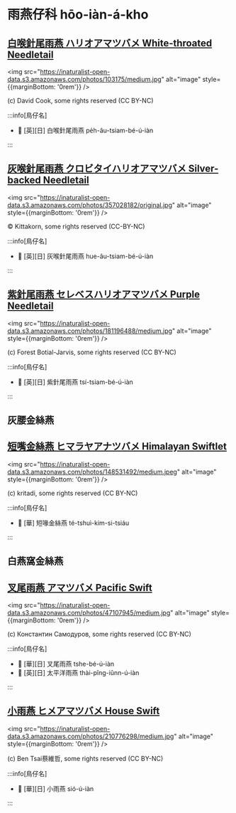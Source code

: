 # 雨燕仔科 hōo-iàn-á-kho

## [白喉針尾雨燕 ハリオアマツバメ White-throated Needletail](https://ebird.org/species/whtnee)

<img src="https://inaturalist-open-data.s3.amazonaws.com/photos/103175/medium.jpg" alt="image" style={{marginBottom: '0rem'}} />

<p className="image-caption">
(c) David Cook, some rights reserved (CC BY-NC)
</p>

:::info[鳥仔名]

- 🎯 [英][日] 白喉針尾雨燕 pe̍h-âu-tsiam-bé-ú-iàn

:::

## [灰喉針尾雨燕 クロビタイハリオアマツバメ Silver-backed Needletail](https://ebird.org/species/sibnee1)

<img src="https://inaturalist-open-data.s3.amazonaws.com/photos/357028182/original.jpg" alt="image" style={{marginBottom: '0rem'}} />

<p className="image-caption">
© Kittakorn, some rights reserved (CC-BY-NC)
</p>

:::info[鳥仔名]

- 🎯 [英][日] 灰喉針尾雨燕 hue-âu-tsiam-bé-ú-iàn

:::

## [紫針尾雨燕 セレベスハリオアマツバメ Purple Needletail](https://ebird.org/species/purnee1)

<img src="https://inaturalist-open-data.s3.amazonaws.com/photos/181196488/medium.jpg" alt="image" style={{marginBottom: '0rem'}} />

<p className="image-caption">
(c) Forest Botial-Jarvis, some rights reserved (CC BY-NC)
</p>

:::info[鳥仔名]

- 🎯 [英][日] 紫針尾雨燕 tsí-tsiam-bé-ú-iàn

:::

## 灰腰金絲燕

## [短嘴金絲燕 ヒマラヤアナツバメ Himalayan Swiftlet](https://ebird.org/species/himswi2)

<img src="https://inaturalist-open-data.s3.amazonaws.com/photos/148531492/medium.jpeg" alt="image" style={{marginBottom: '0rem'}} />

<p className="image-caption">
(c) kritadi, some rights reserved (CC BY-NC)
</p>

:::info[鳥仔名]

- 🎯 [華] 短喙金絲燕 té-tshuì-kim-si-tsiáu

:::

## 白燕窩金絲燕

## [叉尾雨燕 アマツバメ Pacific Swift](https://ebird.org/species/fotswi)

<img src="https://inaturalist-open-data.s3.amazonaws.com/photos/47107945/medium.jpg" alt="image" style={{marginBottom: '0rem'}} />

<p className="image-caption">
(c) Константин Самодуров, some rights reserved (CC BY-NC)
</p>

:::info[鳥仔名]

- 🎯 [華][日] 叉尾雨燕 tshe-bé-ú-iàn
- 🎯 [英][日] 太平洋雨燕 thài-pîng-iûnn-ú-iàn

:::

## [小雨燕 ヒメアマツバメ House Swift](https://ebird.org/species/houswi1)

<img src="https://inaturalist-open-data.s3.amazonaws.com/photos/210776298/medium.jpg" alt="image" style={{marginBottom: '0rem'}} />

<p className="image-caption">
(c) Ben Tsai蔡維哲, some rights reserved (CC BY-NC)
</p>

:::info[鳥仔名]

- 🎯 [華][日] 小雨燕 sió-ú-iàn

:::
